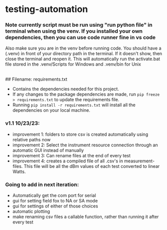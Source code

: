 # testing-automation
<h3>Note currently script must be run using "run python file" in terminal when using the venv. If you installed your own dependencies, then you can use code runner fine in vs code </h3>
<p>Also make sure you are in the venv before running code. You should have a (.venv) in front of your directory path in the terminal. If it doesn't show, then close the terminal and reopen it. This will automatically run the activate.bat file stored in the .venv/Scripts for Windows and .venv/bin for Unix</p>
<br />
## Filename: requirements.txt

- Contains the dependencies needed for this project.
- If any changes to the package dependencies are made, run `pip freeze > requirements.txt` to update the requirements file.
- Running `pip install -r requirements.txt` will install all the dependencies on your local machine.



### v1.1 10/23/23:
- improvement 1: folders to store csv is created automatically using relative paths now
- improvement 2: Select the instrument resource connection through an automatic GUI instead of manually
- improvement 3: Can rename files at the end of every test
- improvement 4: creates a compiled file of all .csv's in measurement-files. This file will be all the dBm values of each test converted to linear Watts.

### Going to add in next iteration: 
- Automatically get the com port for serial
- gui for setting field fox to NA or SA mode
- gui for settings of either of those choices
- automatic plotting
- make renaming csv files a callable function, rather than running it after every test